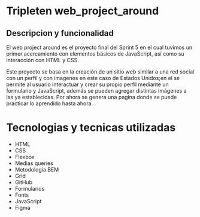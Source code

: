 # Tripleten web_project_around

## Descripcion y funcionalidad

El web project around es el proyecto final del Sprint 5 en el cual tuvimos un primer acercamiento con elementos básicos de JavaScript, así como su interacción con HTML y CSS.

Este proyecto se basa en la creación de un sitio web similar a una red social con un perfil y con imagenes en este caso de Estados Unidos;en el se permite al usuario interactuar y crear su propio perfil mediante un formulario y JavaScript, además se pueden agregar distintas imágenes a las ya establecidas. Por ahora se genera una pagina donde se puede practicar lo aprendido hasta ahora.

# Tecnologias y tecnicas utilizadas

- HTML
- CSS
- Flexbox
- Medias queries
- Metodología BEM
- Grid
- GitHub
- Formularios
- Fonts
- JavaScript
- Figma
